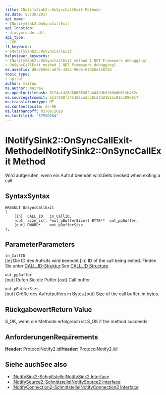 ```yaml
---
title: INotifySink2::OnSyncCallExit-Methode
ms.date: 03/30/2017
api_name:
- INotifySink2.OnSyncCallExit
api_location:
- diasymreader.dll
api_type:
- COM
f1_keywords:
- INotifySink2::OnSyncCallExit
helpviewer_keywords:
- INotifySink2::OnSyncCallExit method [.NET Framework debugging]
- OnSyncCallExit method [.NET Framework debugging]
ms.assetid: d9d7600e-a8f5-443a-96de-67d26e130f2d
topic_type:
- apiref
author: mairaw
ms.author: mairaw
ms.openlocfilehash: 8124af428d68606382e4449db3f68b0b61eb432c
ms.sourcegitcommit: 5137208fa414d9ca3c58cdfd2155ac81bc89e917
ms.translationtype: MT
ms.contentlocale: de-DE
ms.lasthandoff: 03/06/2019
ms.locfileid: "57500264"
---
```

# <a name="inotifysink2onsynccallexit-method"></a><span data-ttu-id="d182d-102">INotifySink2::OnSyncCallExit-Methode</span><span class="sxs-lookup"><span data-stu-id="d182d-102">INotifySink2::OnSyncCallExit Method</span></span>
<span data-ttu-id="d182d-103">Wird aufgerufen, wenn ein Aufruf beendet wird.</span><span class="sxs-lookup"><span data-stu-id="d182d-103">Gets invoked when exiting a call.</span></span>  
  
## <a name="syntax"></a><span data-ttu-id="d182d-104">Syntax</span><span class="sxs-lookup"><span data-stu-id="d182d-104">Syntax</span></span>  
  
```  
HRESULT OnSyncCallExit  
(  
    [in]  CALL_ID   in_CallID,  
    [out, size_is(, *out_pBufferSize)] BYTE**  out_ppBuffer,  
    [out] DWORD*    out_pBufferSize  
);  
```  
  
## <a name="parameters"></a><span data-ttu-id="d182d-105">Parameter</span><span class="sxs-lookup"><span data-stu-id="d182d-105">Parameters</span></span>  
 `in_CallID`  
 <span data-ttu-id="d182d-106">[in] Die ID des Aufrufs wird beendet.</span><span class="sxs-lookup"><span data-stu-id="d182d-106">[in] ID of the call being exited.</span></span> <span data-ttu-id="d182d-107">Finden Sie unter [CALL_ID-Struktur](../../../../docs/framework/unmanaged-api/diagnostics/call-id-structure.md).</span><span class="sxs-lookup"><span data-stu-id="d182d-107">See [CALL_ID Structure](../../../../docs/framework/unmanaged-api/diagnostics/call-id-structure.md).</span></span>  
  
 `out_ppBuffer`  
 <span data-ttu-id="d182d-108">[out] Rufen Sie die Puffer.</span><span class="sxs-lookup"><span data-stu-id="d182d-108">[out] Call buffer.</span></span>  
  
 `out_pBufferSize`  
 <span data-ttu-id="d182d-109">[out] Größe des Aufrufpuffers in Bytes.</span><span class="sxs-lookup"><span data-stu-id="d182d-109">[out] Size of the call buffer, in bytes.</span></span>  
  
## <a name="return-value"></a><span data-ttu-id="d182d-110">Rückgabewert</span><span class="sxs-lookup"><span data-stu-id="d182d-110">Return Value</span></span>  
 <span data-ttu-id="d182d-111">S_OK, wenn die Methode erfolgreich ist.</span><span class="sxs-lookup"><span data-stu-id="d182d-111">S_OK if the method succeeds.</span></span>  
  
## <a name="requirements"></a><span data-ttu-id="d182d-112">Anforderungen</span><span class="sxs-lookup"><span data-stu-id="d182d-112">Requirements</span></span>  
 <span data-ttu-id="d182d-113">**Header:** ProtocolNotify2.idl</span><span class="sxs-lookup"><span data-stu-id="d182d-113">**Header:** ProtocolNotify2.idl</span></span>  
  
## <a name="see-also"></a><span data-ttu-id="d182d-114">Siehe auch</span><span class="sxs-lookup"><span data-stu-id="d182d-114">See also</span></span>
- [<span data-ttu-id="d182d-115">INotifySink2-Schnittstelle</span><span class="sxs-lookup"><span data-stu-id="d182d-115">INotifySink2 Interface</span></span>](../../../../docs/framework/unmanaged-api/diagnostics/inotifysink2-interface.md)
- [<span data-ttu-id="d182d-116">INotifySource2-Schnittstelle</span><span class="sxs-lookup"><span data-stu-id="d182d-116">INotifySource2 Interface</span></span>](../../../../docs/framework/unmanaged-api/diagnostics/inotifysource2-interface.md)
- [<span data-ttu-id="d182d-117">INotifyConnection2-Schnittstelle</span><span class="sxs-lookup"><span data-stu-id="d182d-117">INotifyConnection2 Interface</span></span>](../../../../docs/framework/unmanaged-api/diagnostics/inotifyconnection2-interface.md)
